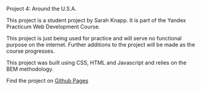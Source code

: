 Project 4: Around the U.S.A.

This project is a student project by Sarah Knapp. It is part of the Yandex Practicum Web Development Course.

This project is just being used for practice and will serve no functional purpose on the internet. Further additions to the project will be made as the course progresses.

This project was built using CSS, HTML and Javascript and relies on the BEM methodology.

Find the project on [Github Pages](https://sarahknapp.github.io/web_project_4/)
